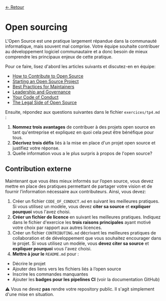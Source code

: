 [← Retour](../README.md)

# Open sourcing

L'Open Source est une pratique largement répandue dans la communauté informatique, mais souvent mal comprise. Votre équipe 
souhaite contribuer au développement logiciel communautaire et a donc besoin de mieux comprendre les principaux 
enjeux de cette pratique.

Pour ce faire, lisez d'abord les articles suivants et discutez-en en équipe:

- [How to Contribute to Open Source](https://opensource.guide/how-to-contribute/)
- [Starting an Open Source Project](https://opensource.guide/starting-a-project/)
- [Best Practices for Maintainers](https://opensource.guide/best-practices/)
- [Leadership and Governance](https://opensource.guide/leadership-and-governance/)
- [Your Code of Conduct](https://opensource.guide/code-of-conduct/)
- [The Legal Side of Open Source](https://opensource.guide/legal/)

Ensuite, répondez aux questions suivantes dans le fichier `exercices/tp4.md` :

1. **Nommez trois avantages** de contribuer à des projets open source en tant qu'entreprise et expliquez en quoi cela peut être bénéfique pour tous.
2. **Décrivez trois défis** liés à la mise en place d'un projet open source et justifiez votre réponse.
3. Quelle information vous a le plus surpris à propos de l'open source?

## Contribution externe

Maintenant que vous êtes mieux informés sur l’open source, vous devez mettre en place des pratiques permettant de partager 
votre vision et de fournir l’information nécessaire aux contributeurs. Ainsi, vous devez:

1. Créer un fichier `CODE_OF_CONDUCT.md` en suivant les meilleures pratiques. Si vous utilisez un modèle,
vous devez **citer sa source** et **expliquer pourquoi** vous l'avez choisi.
2. **Créer un fichier de licence** en suivant les meilleures pratiques. Indiquez dans le fichier d'exercice les **trois raisons 
principales** ayant motivé votre choix par rapport aux autres licences.
3. Créer un fichier `CONTRIBUTING.md` décrivant les meilleures pratiques de collaboration et de développement que vous 
souhaitez encourager dans le projet. Si vous utilisez un modèle, vous **devez citer sa source** et **expliquer pourquoi** vous l'avez choisi.
4. **Mettre à jour le** `README.md` pour :
- Décrire le projet
- Ajouter des liens vers les fichiers liés à l’open source
- Inscrire les commandes manquantes
- Ajouter les **badges pour les pipelines CI** (voir la documentation GitHub)

⚠️ Vous ne devez **pas** rendre votre repository public. Il s'agit simplement d'une mise en situation.
